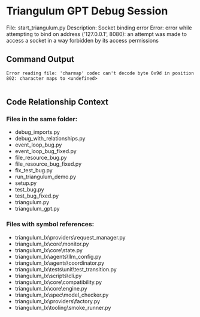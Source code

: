 # Triangulum GPT Debug Session

File: start_triangulum.py
Description: Socket binding error
Error: error while attempting to bind on address ('127.0.0.1', 8080): an attempt was made to access a socket in a way forbidden by its access permissions

## Command Output

```
Error reading file: 'charmap' codec can't decode byte 0x9d in position 802: character maps to <undefined>


```

## Code Relationship Context

### Files in the same folder:
- debug_imports.py
- debug_with_relationships.py
- event_loop_bug.py
- event_loop_bug_fixed.py
- file_resource_bug.py
- file_resource_bug_fixed.py
- fix_test_bug.py
- run_triangulum_demo.py
- setup.py
- test_bug.py
- test_bug_fixed.py
- triangulum.py
- triangulum_gpt.py

### Files with symbol references:
- triangulum_lx\providers\request_manager.py
- triangulum_lx\core\monitor.py
- triangulum_lx\core\state.py
- triangulum_lx\agents\llm_config.py
- triangulum_lx\agents\coordinator.py
- triangulum_lx\tests\unit\test_transition.py
- triangulum_lx\scripts\cli.py
- triangulum_lx\core\compatibility.py
- triangulum_lx\core\engine.py
- triangulum_lx\spec\model_checker.py
- triangulum_lx\providers\factory.py
- triangulum_lx\tooling\smoke_runner.py

